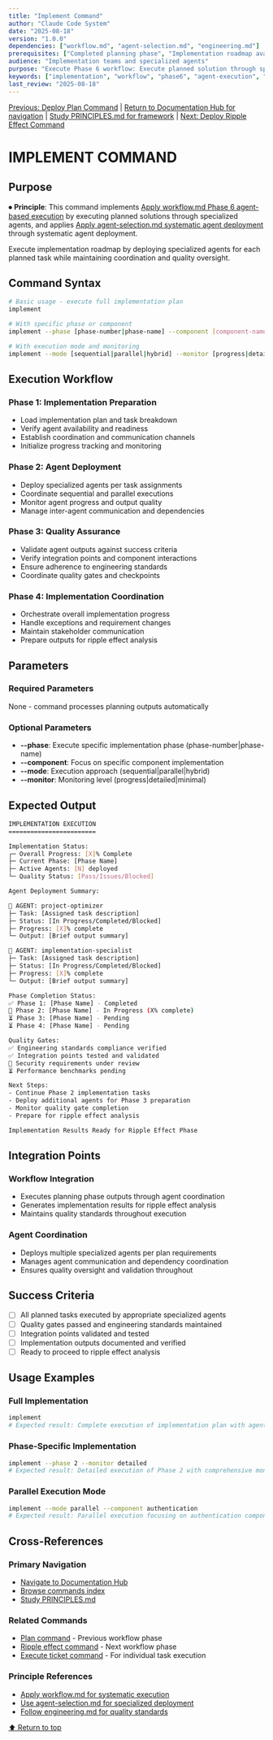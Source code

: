 ```yaml
---
title: "Implement Command"
author: "Claude Code System"
date: "2025-08-18"
version: "1.0.0"
dependencies: ["workflow.md", "agent-selection.md", "engineering.md"]
prerequisites: ["Completed planning phase", "Implementation roadmap available"]
audience: "Implementation teams and specialized agents"
purpose: "Execute Phase 6 workflow: Execute planned solution through specialized agents"
keywords: ["implementation", "workflow", "phase6", "agent-execution", "specialized-agents"]
last_review: "2025-08-18"
---
```


[Previous: Deploy Plan Command](plan.md) | [Return to Documentation Hub for navigation](../docs/index.md) | [Study PRINCIPLES.md for framework](../docs/PRINCIPLES.md) | [Next: Deploy Ripple Effect Command](ripple-effect.md)

# IMPLEMENT COMMAND

## Purpose

⏺ **Principle**: This command implements [Apply workflow.md Phase 6 agent-based execution](../../docs/principles/workflow.md#6-implementation) by executing planned solutions through specialized agents, and applies [Apply agent-selection.md systematic agent deployment](../../docs/principles/agent-selection.md#selection-methodology) through systematic agent deployment.

Execute implementation roadmap by deploying specialized agents for each planned task while maintaining coordination and quality oversight.

## Command Syntax

```bash
# Basic usage - execute full implementation plan
implement

# With specific phase or component
implement --phase [phase-number|phase-name] --component [component-name]

# With execution mode and monitoring
implement --mode [sequential|parallel|hybrid] --monitor [progress|detailed|minimal]
```

## Execution Workflow

### Phase 1: Implementation Preparation
- Load implementation plan and task breakdown
- Verify agent availability and readiness
- Establish coordination and communication channels
- Initialize progress tracking and monitoring

### Phase 2: Agent Deployment
- Deploy specialized agents per task assignments
- Coordinate sequential and parallel executions
- Monitor agent progress and output quality
- Manage inter-agent communication and dependencies

### Phase 3: Quality Assurance
- Validate agent outputs against success criteria
- Verify integration points and component interactions
- Ensure adherence to engineering standards
- Coordinate quality gates and checkpoints

### Phase 4: Implementation Coordination
- Orchestrate overall implementation progress
- Handle exceptions and requirement changes
- Maintain stakeholder communication
- Prepare outputs for ripple effect analysis

## Parameters

### Required Parameters
None - command processes planning outputs automatically

### Optional Parameters
- **--phase**: Execute specific implementation phase (phase-number|phase-name)
- **--component**: Focus on specific component implementation
- **--mode**: Execution approach (sequential|parallel|hybrid)
- **--monitor**: Monitoring level (progress|detailed|minimal)

## Expected Output

```bash
IMPLEMENTATION EXECUTION
========================

Implementation Status:
┌─ Overall Progress: [X]% Complete
├─ Current Phase: [Phase Name]
├─ Active Agents: [N] deployed
└─ Quality Status: [Pass/Issues/Blocked]

Agent Deployment Summary:

🤖 AGENT: project-optimizer
├─ Task: [Assigned task description]
├─ Status: [In Progress/Completed/Blocked]
├─ Progress: [X]% complete
└─ Output: [Brief output summary]

🤖 AGENT: implementation-specialist  
├─ Task: [Assigned task description]
├─ Status: [In Progress/Completed/Blocked]
├─ Progress: [X]% complete
└─ Output: [Brief output summary]

Phase Completion Status:
✅ Phase 1: [Phase Name] - Completed
🔄 Phase 2: [Phase Name] - In Progress (X% complete)
⏳ Phase 3: [Phase Name] - Pending
⏳ Phase 4: [Phase Name] - Pending

Quality Gates:
✅ Engineering standards compliance verified
✅ Integration points tested and validated
🔄 Security requirements under review
⏳ Performance benchmarks pending

Next Steps:
- Continue Phase 2 implementation tasks
- Deploy additional agents for Phase 3 preparation
- Monitor quality gate completion
- Prepare for ripple effect analysis

Implementation Results Ready for Ripple Effect Phase
```

## Integration Points

### Workflow Integration
- Executes planning phase outputs through agent coordination
- Generates implementation results for ripple effect analysis
- Maintains quality standards throughout execution

### Agent Coordination
- Deploys multiple specialized agents per plan requirements
- Manages agent communication and dependency coordination
- Ensures quality oversight and validation throughout

## Success Criteria

- [ ] All planned tasks executed by appropriate specialized agents
- [ ] Quality gates passed and engineering standards maintained
- [ ] Integration points validated and tested
- [ ] Implementation outputs documented and verified
- [ ] Ready to proceed to ripple effect analysis

## Usage Examples

### Full Implementation
```bash
implement
# Expected result: Complete execution of implementation plan with agent coordination
```

### Phase-Specific Implementation
```bash
implement --phase 2 --monitor detailed
# Expected result: Detailed execution of Phase 2 with comprehensive monitoring
```

### Parallel Execution Mode
```bash
implement --mode parallel --component authentication
# Expected result: Parallel execution focusing on authentication component
```

## Cross-References

### Primary Navigation
- [Navigate to Documentation Hub](../docs/index.md)
- [Browse commands index](index.md)
- [Study PRINCIPLES.md](../docs/PRINCIPLES.md)

### Related Commands
- [Plan command](plan.md) - Previous workflow phase
- [Ripple effect command](ripple-effect.md) - Next workflow phase
- [Execute ticket command](execute-ticket.md) - For individual task execution

### Principle References
- [Apply workflow.md for systematic execution](../docs/principles/workflow.md)
- [Use agent-selection.md for specialized deployment](../docs/principles/agent-selection.md)
- [Follow engineering.md for quality standards](../docs/principles/engineering.md)

[⬆ Return to top](#implement-command)